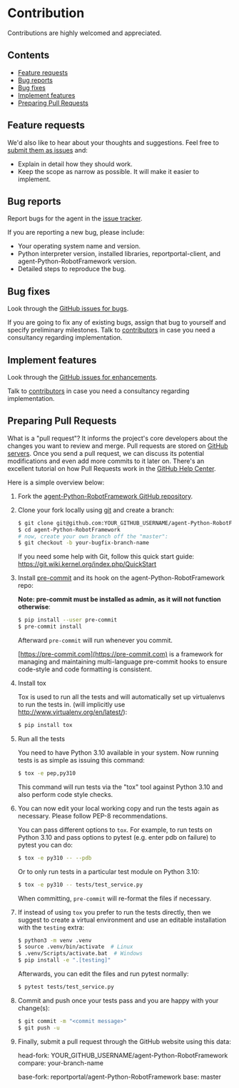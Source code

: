 # Contribution

Contributions are highly welcomed and appreciated.

## Contents

- [Feature requests](#feature-requests)
- [Bug reports](#bug-reports)
- [Bug fixes](#bug-fixes)
- [Implement features](#implement-features)
- [Preparing Pull Requests](#preparing-pull-requests)

## Feature requests

We'd also like to hear about your thoughts and suggestions. Feel free to [submit them as issues](https://github.com/reportportal/agent-Python-RobotFramework/issues) and:

* Explain in detail how they should work.
* Keep the scope as narrow as possible. It will make it easier to implement.

## Bug reports

Report bugs for the agent in the [issue tracker](https://github.com/reportportal/agent-Python-RobotFramework/issues).

If you are reporting a new bug, please include:

* Your operating system name and version.
* Python interpreter version, installed libraries, reportportal-client, and agent-Python-RobotFramework version.
* Detailed steps to reproduce the bug.

## Bug fixes

Look through the [GitHub issues for bugs](https://github.com/reportportal/agent-Python-RobotFramework/labels/bug).

If you are going to fix any of existing bugs, assign that bug to yourself and specify preliminary milestones. Talk to [contributors](https://github.com/reportportal/agent-Python-RobotFramework/graphs/contributors) in case you need a consultancy regarding implementation.

## Implement features

Look through the [GitHub issues for enhancements](https://github.com/reportportal/agent-Python-RobotFramework/labels/enhancement).

Talk to [contributors](https://github.com/reportportal/agent-Python-RobotFramework/graphs/contributors) in case you need a consultancy regarding implementation.

## Preparing Pull Requests

What is a "pull request"? It informs the project's core developers about the changes you want to review and merge. Pull requests are stored on [GitHub servers](https://github.com/reportportal/agent-Python-RobotFramework/pulls). Once you send a pull request, we can discuss its potential modifications and even add more commits to it later on. There's an excellent tutorial on how Pull Requests work in the [GitHub Help Center](https://help.github.com/articles/using-pull-requests/).

Here is a simple overview below:

1. Fork the [agent-Python-RobotFramework GitHub repository](https://github.com/reportportal/agent-Python-RobotFramework).

2. Clone your fork locally using [git](https://git-scm.com/) and create a branch:

    ```sh
    $ git clone git@github.com:YOUR_GITHUB_USERNAME/agent-Python-RobotFramework.git
    $ cd agent-Python-RobotFramework
    # now, create your own branch off the "master":
    $ git checkout -b your-bugfix-branch-name
    ```

    If you need some help with Git, follow this quick start guide: https://git.wiki.kernel.org/index.php/QuickStart

3. Install [pre-commit](https://pre-commit.com) and its hook on the agent-Python-RobotFramework repo:

    **Note: pre-commit must be installed as admin, as it will not function otherwise**:

    ```sh
    $ pip install --user pre-commit
    $ pre-commit install
    ```

    Afterward `pre-commit` will run whenever you commit.

    [https://pre-commit.com](https://pre-commit.com) is a framework for managing and maintaining multi-language pre-commit hooks to ensure code-style and code formatting is consistent.

4. Install tox

    Tox is used to run all the tests and will automatically set up virtualenvs to run the tests in. (will implicitly use http://www.virtualenv.org/en/latest/):

    ```sh
    $ pip install tox
    ```

5. Run all the tests

    You need to have Python 3.10 available in your system. Now running tests is as simple as issuing this command:

    ```sh
    $ tox -e pep,py310
    ```

    This command will run tests via the "tox" tool against Python 3.10 and also perform code style checks.

6. You can now edit your local working copy and run the tests again as necessary. Please follow PEP-8 recommendations.

    You can pass different options to `tox`. For example, to run tests on Python 3.10 and pass options to pytest (e.g. enter pdb on failure) to pytest you can do:

    ```sh
    $ tox -e py310 -- --pdb
    ```

    Or to only run tests in a particular test module on Python 3.10:

    ```sh
    $ tox -e py310 -- tests/test_service.py
    ```

    When committing, `pre-commit` will re-format the files if necessary.

7. If instead of using `tox` you prefer to run the tests directly, then we suggest to create a virtual environment and use an editable installation with the `testing` extra:

    ```sh
    $ python3 -m venv .venv
    $ source .venv/bin/activate  # Linux
    $ .venv/Scripts/activate.bat  # Windows
    $ pip install -e ".[testing]"
    ```

    Afterwards, you can edit the files and run pytest normally:

    ```sh
    $ pytest tests/test_service.py
    ```

8. Commit and push once your tests pass and you are happy with your change(s):

    ```sh
    $ git commit -m "<commit message>"
    $ git push -u
    ```

9. Finally, submit a pull request through the GitHub website using this data:

    head-fork: YOUR_GITHUB_USERNAME/agent-Python-RobotFramework
    compare: your-branch-name

    base-fork: reportportal/agent-Python-RobotFramework
    base: master
